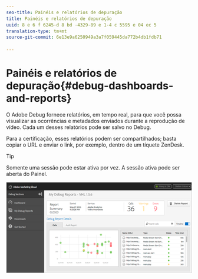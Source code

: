 ```yaml
---
seo-title: Painéis e relatórios de depuração
title: Painéis e relatórios de depuração
uuid: 8 e 6 f 6245-d 8 bd -4329-89 e 1-4 c 5595 e 04 ec 5
translation-type: tm+mt
source-git-commit: 6e13e9a6250949a3a7f059445da772b4db1fdb71

---
```



# Painéis e relatórios de depuração{#debug-dashboards-and-reports}

O Adobe Debug fornece relatórios, em tempo real, para que você possa visualizar as ocorrências e metadados enviados durante a reprodução de vídeo. Cada um desses relatórios pode ser salvo no Debug.

Para a certificação, esses relatórios podem ser compartilhados; basta copiar o URL e enviar o link, por exemplo, dentro de um tíquete ZenDesk.

>[!TIP]
>
>Somente uma sessão pode estar ativa por vez. A sessão ativa pode ser aberta do Painel.

![](assets/debug-dashboard.png)

